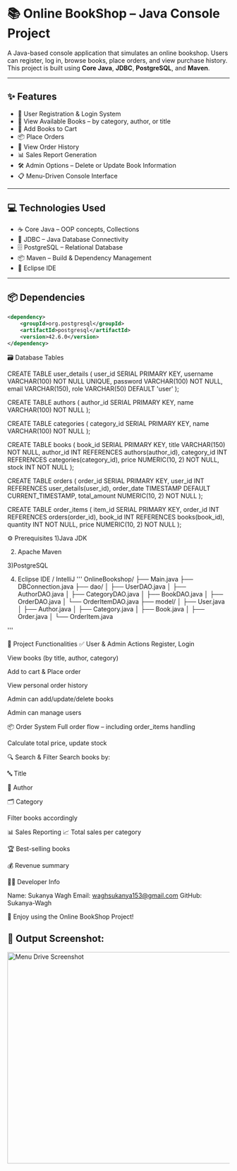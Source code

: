 # 📚 Online BookShop – Java Console Project

A Java-based console application that simulates an online bookshop. Users can register, log in, browse books, place orders, and view purchase history. This project is built using **Core Java**, **JDBC**, **PostgreSQL**, and **Maven**.

---

## ✨ Features

- 🧾 User Registration & Login System 
- 📖 View Available Books – by category, author, or title  
- 🛒 Add Books to Cart  
- 📦 Place Orders  
- 📜 View Order History  
- 📊 Sales Report Generation  
- 🛠️ Admin Options – Delete or Update Book Information  
- 📋 Menu-Driven Console Interface  

---

## 💻 Technologies Used

- ☕ Core Java – OOP concepts, Collections  
- 🔌 JDBC – Java Database Connectivity  
- 🗄️ PostgreSQL – Relational Database  
- 📦 Maven – Build & Dependency Management  
- 🧠 Eclipse IDE  

---

## 📦 Dependencies

```xml
<dependency>
    <groupId>org.postgresql</groupId>
    <artifactId>postgresql</artifactId>
    <version>42.6.0</version>
</dependency>
```   

🗃️ Database Tables

CREATE TABLE user_details (
    user_id SERIAL PRIMARY KEY,
    username VARCHAR(100) NOT NULL UNIQUE,
    password VARCHAR(100) NOT NULL,
    email VARCHAR(150),
    role VARCHAR(50) DEFAULT 'user'
);

CREATE TABLE authors (
    author_id SERIAL PRIMARY KEY,
    name VARCHAR(100) NOT NULL
);

CREATE TABLE categories (
    category_id SERIAL PRIMARY KEY,
    name VARCHAR(100) NOT NULL
);

CREATE TABLE books (
    book_id SERIAL PRIMARY KEY,
    title VARCHAR(150) NOT NULL,
    author_id INT REFERENCES authors(author_id),
    category_id INT REFERENCES categories(category_id),
    price NUMERIC(10, 2) NOT NULL,
    stock INT NOT NULL
);

CREATE TABLE orders (
    order_id SERIAL PRIMARY KEY,
    user_id INT REFERENCES user_details(user_id),
    order_date TIMESTAMP DEFAULT CURRENT_TIMESTAMP,
    total_amount NUMERIC(10, 2) NOT NULL
);

CREATE TABLE order_items (
    item_id SERIAL PRIMARY KEY,
    order_id INT REFERENCES orders(order_id),
    book_id INT REFERENCES books(book_id),
    quantity INT NOT NULL,
    price NUMERIC(10, 2) NOT NULL
);

⚙️ Prerequisites
1)Java JDK

2) Apache Maven

3)PostgreSQL

4) Eclipse IDE / IntelliJ
'''
OnlineBookshop/
├── Main.java
├── DBConnection.java
├── dao/
│   ├── UserDAO.java
│   ├── AuthorDAO.java
│   ├── CategoryDAO.java
│   ├── BookDAO.java
│   ├── OrderDAO.java
│   └── OrderItemDAO.java
├── model/
│   ├── User.java
│   ├── Author.java
│   ├── Category.java
│   ├── Book.java
│   ├── Order.java
│   └── OrderItem.java

'''

🔧 Project Functionalities
✅ User & Admin Actions
Register, Login

View books (by title, author, category)

Add to cart & Place order

View personal order history

Admin can add/update/delete books

Admin can manage users

📦 Order System
Full order flow – including order_items handling

Calculate total price, update stock

🔍 Search & Filter
Search books by:

🔤 Title

👤 Author

🗂️ Category

Filter books accordingly

📊 Sales Reporting
📈 Total sales per category

🏆 Best-selling books

💰 Revenue summary

👩‍💻 Developer Info

Name: Sukanya Wagh
Email: waghsukanya153@gmail.com
GitHub: Sukanya-Wagh

🚀 Enjoy using the Online BookShop Project!

## 📸 Output Screenshot:

<img width="752" height="480" alt="Menu Drive Screenshot" src="https://github.com/user-attachments/assets/bb9bbc6c-24e0-4b73-87bd-b6750927393e" />

